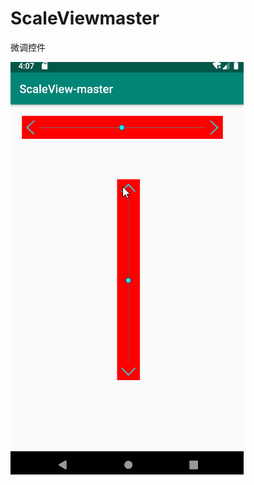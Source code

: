 # ScaleViewmaster
微调控件

![这里随便写文字](https://github.com/Sanerly/ScaleViewmaster/blob/master/gif/Sal.gif)
